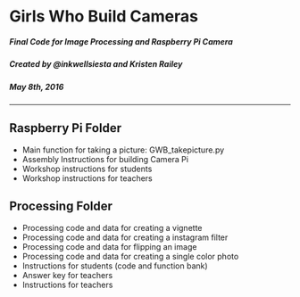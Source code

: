 # Girls Who Build Cameras
##### Final Code for Image Processing and Raspberry Pi Camera  
##### Created by @inkwellsiesta and Kristen Railey  
##### May 8th, 2016 
-----------------------

## Raspberry Pi Folder
- Main function for taking a picture: GWB_takepicture.py 
- Assembly Instructions for building Camera Pi 
- Workshop instructions for students 
- Workshop instructions for teachers 


## Processing Folder
- Processing code and data for creating a vignette	
- Processing code and data for creating a instagram filter	
- Processing code and data for flipping an image	
- Processing code and data for creating a single color photo	
- Instructions for students (code and function bank)	
- Answer key for teachers	
- Instructions for teachers	

